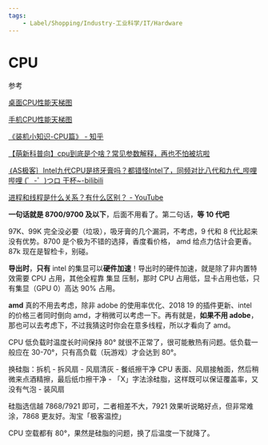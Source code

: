 ```yaml
---
tags:
    - Label/Shopping/Industry-工业科学/IT/Hardware
---
```


# CPU

参考

[桌面CPU性能天梯图](https://www.mydrivers.com/zhuanti/tianti/cpu/index.html)

[手机CPU性能天梯图](http://www.mydrivers.com/zhuanti/tianti/01/index.html)

[《装机小知识-CPU篇》 - 知乎](https://zhuanlan.zhihu.com/p/51164823)

[【萌新科普向】cpu到底是个啥？常见参数解释，再也不怕被坑啦](https://www.bilibili.com/video/av36333025)

[｛AS极客｝Intel九代CPU是挤牙膏吗？都错怪Intel了，同频对比八代和九代_哔哩哔哩 (゜-゜)つロ 干杯~-bilibili](https://www.bilibili.com/video/av35111904)

[进程和线程是什么关系？有什么区别？ - YouTube](https://www.youtube.com/watch?v=zr1UhHDytfo)


**一句话就是 8700/9700 及以下**，后面不用看了。第二句话，**等 10 代吧**

97K、99K 完全没必要（垃圾），吸牙膏的几个漏洞，不考虑，9 代和 8 代比起来没有优势。8700 是个极为不错的选择，香度看价格， amd 给点力估计会更香。87k 现在是智检卡，别碰。

**导出时**，**只有** intel 的集显可以**硬件加速**！导出时的硬件加速，就是除了非内置特效需要 CPU 占用，其他全程靠 集显 压制，那时 CPU 占用低，显卡占用也低，只有集显（GPU 0）高达 90% 占用。

**amd** 真的不用去考虑，除非 adobe 的使用率优化、2018 19 的插件更新、intel 的价格三者同时倒向 amd，才稍微可以考虑一下。再有就是，**如果不用 adobe**，那也可以去考虑下，不过我猜这时你会在意多线程，所以才看向了 amd。

CPU 低负载时温度长时间保持 80° 就很不正常了，很可能散热有问题。低负载一般应在 30-70°，只有高负载（玩游戏）才会达到 80°。

换硅脂：拆机 - 拆风扇 - 风扇清灰 - 餐纸擦干净 CPU 表面、风扇接触面，然后稍微来点酒精擦，最后纸巾擦干净 - 「X」字法涂硅脂，这样既可以保证覆盖率，又没有气泡 - 装风扇

硅脂选信越 7868/7921 即可，二者相差不大，7921 效果听说略好点，但非常难涂，7868 更友好。淘宝「极客温控」

CPU 空载都有 80°，果然是硅脂的问题，换了后温度一下就降了。